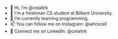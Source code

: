 - 👋 Hi, I’m @celaltrk
- 👀 I'm a freshman CS student at Bilkent University.
- 🌱 I’m currently learning programming.
- 📫 You can follow me on Instagram: @whrscell
- 🔗 Connect me on LinkedIn: @celaltrk
